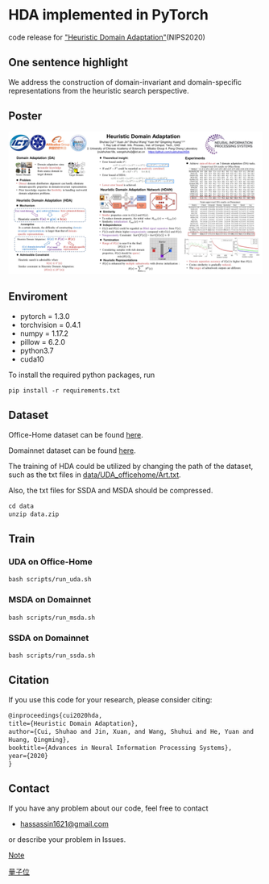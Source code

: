# HDA implemented in PyTorch
code release for ["Heuristic Domain Adaptation"](https://arxiv.org/abs/2011.14540)(NIPS2020)
## One sentence highlight
We address the construction of domain-invariant and domain-specific representations from the heuristic search perspective.
## Poster

<div>
<img src="./doc/poster.jpg" width="800">
<div>

  
## Enviroment
- pytorch = 1.3.0
- torchvision = 0.4.1
- numpy = 1.17.2
- pillow = 6.2.0
- python3.7
- cuda10

To install the required python packages, run

```
pip install -r requirements.txt
```

## Dataset

Office-Home dataset can be found [here](http://hemanthdv.org/OfficeHome-Dataset/).

Domainnet dataset can be found [here](http://ai.bu.edu/M3SDA/).

The training of HDA could be utilized by changing the path of the dataset, such as the txt files in [data/UDA_officehome/Art.txt](./data/UDA_officehome/Art.txt).

Also, the txt files for SSDA and MSDA should be compressed.

```
cd data
unzip data.zip
```

## Train
### UDA on Office-Home
```
bash scripts/run_uda.sh
```

### MSDA on Domainnet
```
bash scripts/run_msda.sh
```

### SSDA on Domainnet
```
bash scripts/run_ssda.sh
```

## Citation
If you use this code for your research, please consider citing:
```
@inproceedings{cui2020hda,
title={Heuristic Domain Adaptation},
author={Cui, Shuhao and Jin, Xuan, and Wang, Shuhui and He, Yuan and Huang, Qingming},
booktitle={Advances in Neural Information Processing Systems},
year={2020}
}
```

## Contact                                                                                                                                                                       
If you have any problem about our code, feel free to contact
- hassassin1621@gmail.com

or describe your problem in Issues.

[Note](https://zhuanlan.zhihu.com/p/318547208)

[量子位](https://zhuanlan.zhihu.com/p/309479647)

